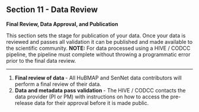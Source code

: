 ## Section 11 - Data Review

**Final Review, Data Approval, and Publication**

This section sets the stage for publication of your data. Once your data is reviewed and passes all validation it can be published and made available to the scientific community.
**NOTE:** For data processed using a HIVE / CODCC pipeline, the pipeline must complete without throwing a programmatic error prior to the final data review.

<hr>

<ol>
  <li><b>Final review of data </b> - All HuBMAP and SenNet data contributors will perform a final review of their data. </li>
  <li><b>Data and metadata pass validation </b> - The HIVE / CODCC contacts the data provider (PI or PM) with instructions on how to access the pre-release data for their approval before it is made public. </li>
</ol>
